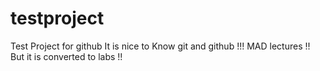 # testproject
Test Project for github
It is nice to Know git and github !!!
MAD lectures !!
But it is converted to labs !!